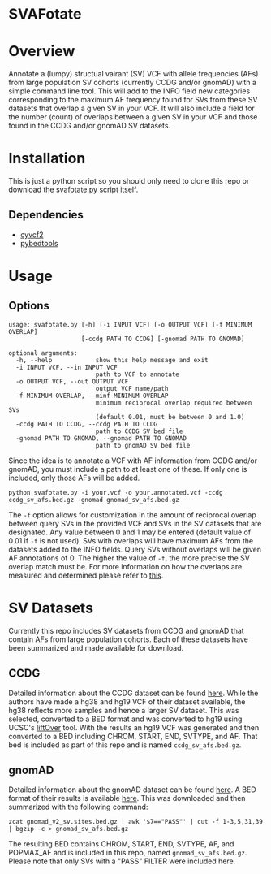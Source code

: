 SVAFotate
=========================

Overview
=========================
Annotate a (lumpy) structual vairant (SV) VCF with allele frequencies 
(AFs) from large population SV cohorts (currently CCDG and/or gnomAD) 
with a simple command line tool. This will add to the INFO field new 
categories corresponding to the maximum AF frequency found for SVs from 
these SV datasets that overlap a given SV in your VCF. It will also include 
a field for the number (count) of overlaps between a given SV in your 
VCF and those found in the CCDG and/or gnomAD SV datasets.

Installation
========================
This is just a python script so you should only need to clone this repo
or download the svafotate.py script itself.

## Dependencies

* [cyvcf2](https://github.com/brentp/cyvcf2)
* [pybedtools](http://daler.github.io/pybedtools/#)

Usage
======================== 
## Options

```
usage: svafotate.py [-h] [-i INPUT VCF] [-o OUTPUT VCF] [-f MINIMUM OVERLAP]
                    [-ccdg PATH TO CCDG] [-gnomad PATH TO GNOMAD]

optional arguments:
  -h, --help            show this help message and exit
  -i INPUT VCF, --in INPUT VCF
                        path to VCF to annotate
  -o OUTPUT VCF, --out OUTPUT VCF
                        output VCF name/path
  -f MINIMUM OVERLAP, --minf MINIMUM OVERLAP
                        minimum reciprocal overlap required between SVs
                        (default 0.01, must be between 0 and 1.0)
  -ccdg PATH TO CCDG, --ccdg PATH TO CCDG
                        path to CCDG SV bed file
  -gnomad PATH TO GNOMAD, --gnomad PATH TO GNOMAD
                        path to gnomAD SV bed file
```

Since the idea is to annotate a VCF with AF information from CCDG and/or 
gnomAD, you must include a path to at least one of these. If only one is 
included, only those AFs will be added.

```
python svafotate.py -i your.vcf -o your.annotated.vcf -ccdg ccdg_sv_afs.bed.gz -gnomad gnomad_sv_afs.bed.gz
```

The `-f` option allows for customization in the amount of reciprocal overlap 
between query SVs in the provided VCF and SVs in the SV datasets that are
designated. Any value between 0 and 1 may be entered (default value of 
0.01 if `-f` is not used). SVs with overlaps will have maximum AFs from the datasets 
added to the INFO fields. Query SVs without overlaps will be given AF annotations 
of 0. The higher the value of `-f`, the more precise the SV overlap match must be. 
For more information on how the overlaps are measured and determined please 
refer to [this](https://bedtools.readthedocs.io/en/latest/content/tools/intersect.html).
 
SV Datasets
==========================
Currently this repo includes SV datasets from CCDG and gnomAD that contain AFs 
from large population cohorts. Each of these datasets have been summarized and made
available for download.

## CCDG

Detailed information about the CCDG dataset can be found [here](https://www.biorxiv.org/content/10.1101/508515v1).
While the authors have made a hg38 and hg19 VCF of their dataset available,
the hg38 reflects more samples and hence a larger SV dataset. This was selected,
converted to a BED format and was converted to hg19 using UCSC's [liftOver](https://genome.ucsc.edu/cgi-bin/hgLiftOver) 
tool. With the results an hg19 VCF was generated and then converted to a BED including
CHROM, START, END, SVTYPE, and AF. That bed is included as part of this repo 
and is named `ccdg_sv_afs.bed.gz`.

## gnomAD

Detailed information about the gnomAD dataset can be found [here](https://www.biorxiv.org/content/10.1101/578674v1).
A BED format of their results is available [here](https://gnomad.broadinstitute.org/downloads).
This was downloaded and then summarized with the following command:

```
zcat gnomad_v2_sv.sites.bed.gz | awk '$7=="PASS"' | cut -f 1-3,5,31,39 | bgzip -c > gnomad_sv_afs.bed.gz
```

The resulting BED contains CHROM, START, END, SVTYPE, AF, and POPMAX_AF and is 
included in this repo, named `gnomad_sv_afs.bed.gz`. Please note that only SVs with a 
"PASS" FILTER were included here. 
